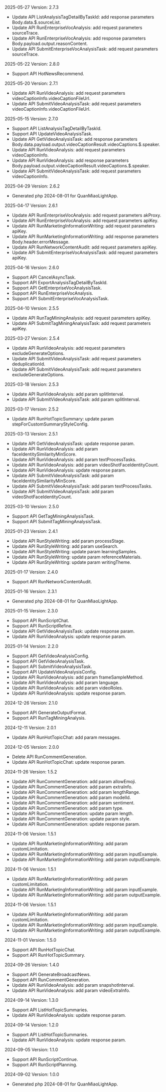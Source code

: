 2025-05-27 Version: 2.7.3
- Update API ListAnalysisTagDetailByTaskId: add response parameters Body.data.$.sourceList.
- Update API RunEnterpriseVocAnalysis: add request parameters sourceTrace.
- Update API RunEnterpriseVocAnalysis: add response parameters Body.payload.output.reasonContent.
- Update API SubmitEnterpriseVocAnalysisTask: add request parameters sourceTrace.


2025-05-22 Version: 2.8.0
- Support API HotNewsRecommend.


2025-05-20 Version: 2.7.1
- Update API RunVideoAnalysis: add request parameters videoCaptionInfo.videoCaptionFileUrl.
- Update API SubmitVideoAnalysisTask: add request parameters videoCaptionInfo.videoCaptionFileUrl.


2025-05-15 Version: 2.7.0
- Support API ListAnalysisTagDetailByTaskId.
- Support API UpdateVideoAnalysisTask.
- Update API GetVideoAnalysisTask: add response parameters Body.data.payload.output.videoCaptionResult.videoCaptions.$.speaker.
- Update API RunVideoAnalysis: add request parameters videoCaptionInfo.
- Update API RunVideoAnalysis: add response parameters Body.payload.output.videoCaptionResult.videoCaptions.$.speaker.
- Update API SubmitVideoAnalysisTask: add request parameters videoCaptionInfo.


2025-04-29 Version: 2.6.2
- Generated php 2024-08-01 for QuanMiaoLightApp.

2025-04-17 Version: 2.6.1
- Update API RunEnterpriseVocAnalysis: add request parameters akProxy.
- Update API RunEnterpriseVocAnalysis: add request parameters apiKey.
- Update API RunMarketingInformationWriting: add request parameters apiKey.
- Update API RunMarketingInformationWriting: add response parameters Body.header.errorMessage.
- Update API RunNetworkContentAudit: add request parameters apiKey.
- Update API SubmitEnterpriseVocAnalysisTask: add request parameters apiKey.


2025-04-16 Version: 2.6.0
- Support API CancelAsyncTask.
- Support API ExportAnalysisTagDetailByTaskId.
- Support API GetEnterpriseVocAnalysisTask.
- Support API RunEnterpriseVocAnalysis.
- Support API SubmitEnterpriseVocAnalysisTask.


2025-04-10 Version: 2.5.5
- Update API RunTagMiningAnalysis: add request parameters apiKey.
- Update API SubmitTagMiningAnalysisTask: add request parameters apiKey.


2025-03-27 Version: 2.5.4
- Update API RunVideoAnalysis: add request parameters excludeGenerateOptions.
- Update API SubmitVideoAnalysisTask: add request parameters deduplicationId.
- Update API SubmitVideoAnalysisTask: add request parameters excludeGenerateOptions.


2025-03-18 Version: 2.5.3
- Update API RunVideoAnalysis: add param splitInterval.
- Update API SubmitVideoAnalysisTask: add param splitInterval.


2025-03-17 Version: 2.5.2
- Update API RunHotTopicSummary: update param stepForCustomSummaryStyleConfig.


2025-03-13 Version: 2.5.1
- Update API GetVideoAnalysisTask: update response param.
- Update API RunVideoAnalysis: add param faceIdentitySimilarityMinScore.
- Update API RunVideoAnalysis: add param textProcessTasks.
- Update API RunVideoAnalysis: add param videoShotFaceIdentityCount.
- Update API RunVideoAnalysis: update response param.
- Update API SubmitVideoAnalysisTask: add param faceIdentitySimilarityMinScore.
- Update API SubmitVideoAnalysisTask: add param textProcessTasks.
- Update API SubmitVideoAnalysisTask: add param videoShotFaceIdentityCount.


2025-03-10 Version: 2.5.0
- Support API GetTagMiningAnalysisTask.
- Support API SubmitTagMiningAnalysisTask.


2025-01-23 Version: 2.4.1
- Update API RunStyleWriting: add param processStage.
- Update API RunStyleWriting: add param useSearch.
- Update API RunStyleWriting: update param learningSamples.
- Update API RunStyleWriting: update param referenceMaterials.
- Update API RunStyleWriting: update param writingTheme.


2025-01-17 Version: 2.4.0
- Support API RunNetworkContentAudit.


2025-01-16 Version: 2.3.1
- Generated php 2024-08-01 for QuanMiaoLightApp.

2025-01-15 Version: 2.3.0
- Support API RunScriptChat.
- Support API RunScriptRefine.
- Update API GetVideoAnalysisTask: update response param.
- Update API RunVideoAnalysis: update response param.


2025-01-14 Version: 2.2.0
- Support API GetVideoAnalysisConfig.
- Support API GetVideoAnalysisTask.
- Support API SubmitVideoAnalysisTask.
- Support API UpdateVideoAnalysisConfig.
- Update API RunVideoAnalysis: add param frameSampleMethod.
- Update API RunVideoAnalysis: add param language.
- Update API RunVideoAnalysis: add param videoRoles.
- Update API RunVideoAnalysis: update response param.


2024-12-26 Version: 2.1.0
- Support API GenerateOutputFormat.
- Support API RunTagMiningAnalysis.


2024-12-11 Version: 2.0.1
- Update API RunHotTopicChat: add param messages.


2024-12-05 Version: 2.0.0
- Delete API RunCommentGeneration.
- Update API RunHotTopicChat: update response param.


2024-11-26 Version: 1.5.2
- Update API RunCommentGeneration: add param allowEmoji.
- Update API RunCommentGeneration: add param extraInfo.
- Update API RunCommentGeneration: add param lengthRange.
- Update API RunCommentGeneration: add param modelId.
- Update API RunCommentGeneration: add param sentiment.
- Update API RunCommentGeneration: add param type.
- Update API RunCommentGeneration: update param length.
- Update API RunCommentGeneration: update param style.
- Update API RunCommentGeneration: update response param.


2024-11-06 Version: 1.5.1
- Update API RunMarketingInformationWriting: add param customLimitation.
- Update API RunMarketingInformationWriting: add param inputExample.
- Update API RunMarketingInformationWriting: add param outputExample.


2024-11-06 Version: 1.5.1
- Update API RunMarketingInformationWriting: add param customLimitation.
- Update API RunMarketingInformationWriting: add param inputExample.
- Update API RunMarketingInformationWriting: add param outputExample.


2024-11-06 Version: 1.5.1
- Update API RunMarketingInformationWriting: add param customLimitation.
- Update API RunMarketingInformationWriting: add param inputExample.
- Update API RunMarketingInformationWriting: add param outputExample.


2024-11-01 Version: 1.5.0
- Support API RunHotTopicChat.
- Support API RunHotTopicSummary.


2024-09-26 Version: 1.4.0
- Support API GenerateBroadcastNews.
- Support API RunCommentGeneration.
- Update API RunVideoAnalysis: add param snapshotInterval.
- Update API RunVideoAnalysis: add param videoExtraInfo.


2024-09-14 Version: 1.3.0
- Support API ListHotTopicSummaries.
- Update API RunVideoAnalysis: update response param.


2024-09-14 Version: 1.2.0
- Support API ListHotTopicSummaries.
- Update API RunVideoAnalysis: update response param.


2024-09-05 Version: 1.1.0
- Support API RunScriptContinue.
- Support API RunScriptPlanning.


2024-09-02 Version: 1.0.0
- Generated php 2024-08-01 for QuanMiaoLightApp.

